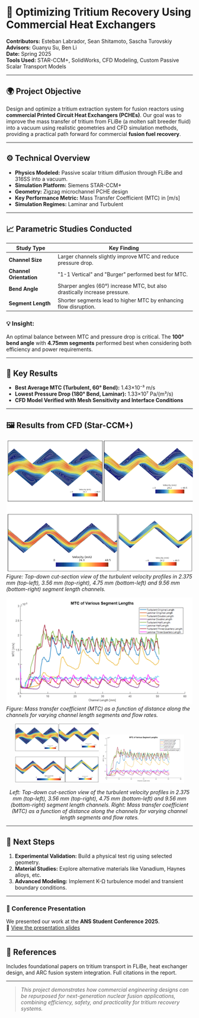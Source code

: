 # 🔬 Optimizing Tritium Recovery Using Commercial Heat Exchangers 

**Contributors:** Esteban Labrador, Sean Shitamoto, Sascha Turovskiy  
**Advisors:** Guanyu Su, Ben Li  
**Date:** Spring 2025  
**Tools Used:** STAR-CCM+, SolidWorks, CFD Modeling, Custom Passive Scalar Transport Models

---

## 🌍 Project Objective

Design and optimize a tritium extraction system for fusion reactors using **commercial Printed Circuit Heat Exchangers (PCHEs)**. Our goal was to improve the mass transfer of tritium from FLiBe (a molten salt breeder fluid) into a vacuum using realistic geometries and CFD simulation methods, providing a practical path forward for commercial **fusion fuel recovery**.

---

## ⚙️ Technical Overview

- **Physics Modeled:** Passive scalar tritium diffusion through FLiBe and 316SS into a vacuum.
- **Simulation Platform:** Siemens STAR-CCM+
- **Geometry:** Zigzag microchannel PCHE design
- **Key Performance Metric:** Mass Transfer Coefficient (MTC) in [m/s]
- **Simulation Regimes:** Laminar and Turbulent

---

## 📈 Parametric Studies Conducted

| Study Type               | Key Finding                                                                 |
|--------------------------|------------------------------------------------------------------------------|
| **Channel Size**         | Larger channels slightly improve MTC and reduce pressure drop.               |
| **Channel Orientation**  | "1-1 Vertical" and "Burger" performed best for MTC.                         |
| **Bend Angle**           | Sharper angles (60°) increase MTC, but also drastically increase pressure.  |
| **Segment Length**       | Shorter segments lead to higher MTC by enhancing flow disruption.           |

### 💡 Insight:
An optimal balance between MTC and pressure drop is critical. The **100° bend angle** with **4.75mm segments** performed best when considering both efficiency and power requirements.

---

## 🧪 Key Results

- **Best Average MTC (Turbulent, 60° Bend):** 1.43×10⁻³ m/s  
- **Lowest Pressure Drop (180° Bend, Laminar):** 1.33×10⁷ Pa/(m³/s)
- **CFD Model Verified with Mesh Sensitivity and Interface Conditions**

---

## 🖼️ Results from CFD (Star-CCM+)

![Segment Length Turbulent Flow](./seg_lengths.png)
*Figure: Top-down cut-section view of the turbulent velocity profiles in 2.375 mm (top-left), 3.56 mm (top-right), 4.75 mm (bottom-left) and 9.56 mm (bottom-right) segment length channels.*

![Segment Length MTC comparison](./MTC_seg_lengths.png)
*Figure: Mass transfer coefficient (MTC) as a function of distance along the channels for varying channel length segments and flow rates.*


<p align="center">
  <img src="./seg_lengths.png" alt="Segment Length Turbulent Flow" width="45%" />
  <img src="./MTC_seg_lengths.png" alt="Segment Length MTC Comparison" width="45%" />
</p>

<p align="center">
  <em>Left: Top-down cut-section view of the turbulent velocity profiles in 2.375 mm (top-left), 3.56 mm (top-right), 4.75 mm (bottom-left) and 9.56 mm (bottom-right) segment length channels.  
  Right: Mass transfer coefficient (MTC) as a function of distance along the channels for varying channel length segments and flow rates.</em>
</p>

---

## 🔄 Next Steps

1. **Experimental Validation:** Build a physical test rig using selected geometry.
2. **Material Studies:** Explore alternative materials like Vanadium, Haynes alloys, etc.
3. **Advanced Modeling:** Implement K-Ω turbulence model and transient boundary conditions.


---

### 🎤 Conference Presentation
We presented our work at the **ANS Student Conference 2025**.  
📎 [View the presentation slides](./ANS.pdf)

---

## 🔗 References

Includes foundational papers on tritium transport in FLiBe, heat exchanger design, and ARC fusion system integration. Full citations in the report.

---

> _This project demonstrates how commercial engineering designs can be repurposed for next-generation nuclear fusion applications, combining efficiency, safety, and practicality for tritium recovery systems._
